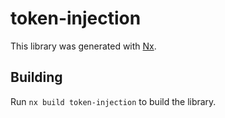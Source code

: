 # token-injection

This library was generated with [Nx](https://nx.dev).

## Building

Run `nx build token-injection` to build the library.
